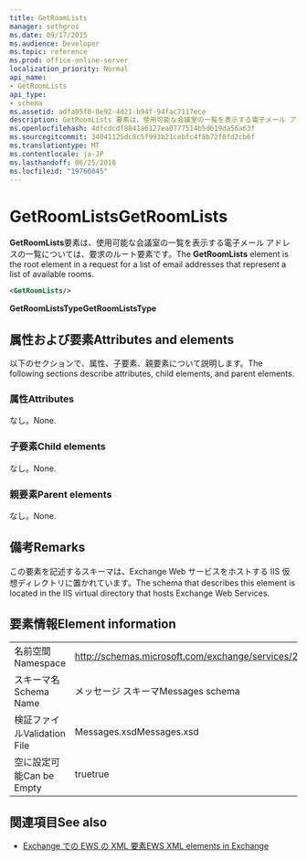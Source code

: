 ```yaml
---
title: GetRoomLists
manager: sethgros
ms.date: 09/17/2015
ms.audience: Developer
ms.topic: reference
ms.prod: office-online-server
localization_priority: Normal
api_name:
- GetRoomLists
api_type:
- schema
ms.assetid: adfa95f8-0e92-4d21-b94f-94fac7117ece
description: GetRoomLists 要素は、使用可能な会議室の一覧を表示する電子メール アドレスの一覧については、要求のルート要素です。
ms.openlocfilehash: 4dfcdcdf8841a6127ea0777514b5d619da56a63f
ms.sourcegitcommit: 34041125dc8c5f993b21cebfc4f8b72f0fd2cb6f
ms.translationtype: MT
ms.contentlocale: ja-JP
ms.lasthandoff: 06/25/2018
ms.locfileid: "19760845"
---
```

# <a name="getroomlists"></a><span data-ttu-id="0db22-103">GetRoomLists</span><span class="sxs-lookup"><span data-stu-id="0db22-103">GetRoomLists</span></span>

<span data-ttu-id="0db22-104">**GetRoomLists**要素は、使用可能な会議室の一覧を表示する電子メール アドレスの一覧については、要求のルート要素です。</span><span class="sxs-lookup"><span data-stu-id="0db22-104">The **GetRoomLists** element is the root element in a request for a list of email addresses that represent a list of available rooms.</span></span> 
  
```XML
<GetRoomLists/>
```

 <span data-ttu-id="0db22-105">**GetRoomListsType**</span><span class="sxs-lookup"><span data-stu-id="0db22-105">**GetRoomListsType**</span></span>
## <a name="attributes-and-elements"></a><span data-ttu-id="0db22-106">属性および要素</span><span class="sxs-lookup"><span data-stu-id="0db22-106">Attributes and elements</span></span>

<span data-ttu-id="0db22-107">以下のセクションで、属性、子要素、親要素について説明します。</span><span class="sxs-lookup"><span data-stu-id="0db22-107">The following sections describe attributes, child elements, and parent elements.</span></span>
  
### <a name="attributes"></a><span data-ttu-id="0db22-108">属性</span><span class="sxs-lookup"><span data-stu-id="0db22-108">Attributes</span></span>

<span data-ttu-id="0db22-109">なし。</span><span class="sxs-lookup"><span data-stu-id="0db22-109">None.</span></span>
  
### <a name="child-elements"></a><span data-ttu-id="0db22-110">子要素</span><span class="sxs-lookup"><span data-stu-id="0db22-110">Child elements</span></span>

<span data-ttu-id="0db22-111">なし。</span><span class="sxs-lookup"><span data-stu-id="0db22-111">None.</span></span>
  
### <a name="parent-elements"></a><span data-ttu-id="0db22-112">親要素</span><span class="sxs-lookup"><span data-stu-id="0db22-112">Parent elements</span></span>

<span data-ttu-id="0db22-113">なし。</span><span class="sxs-lookup"><span data-stu-id="0db22-113">None.</span></span>
  
## <a name="remarks"></a><span data-ttu-id="0db22-114">備考</span><span class="sxs-lookup"><span data-stu-id="0db22-114">Remarks</span></span>

<span data-ttu-id="0db22-115">この要素を記述するスキーマは、Exchange Web サービスをホストする IIS 仮想ディレクトリに置かれています。</span><span class="sxs-lookup"><span data-stu-id="0db22-115">The schema that describes this element is located in the IIS virtual directory that hosts Exchange Web Services.</span></span>
  
## <a name="element-information"></a><span data-ttu-id="0db22-116">要素情報</span><span class="sxs-lookup"><span data-stu-id="0db22-116">Element information</span></span>

|||
|:-----|:-----|
|<span data-ttu-id="0db22-117">名前空間</span><span class="sxs-lookup"><span data-stu-id="0db22-117">Namespace</span></span>  <br/> |http://schemas.microsoft.com/exchange/services/2006/messages  <br/> |
|<span data-ttu-id="0db22-118">スキーマ名</span><span class="sxs-lookup"><span data-stu-id="0db22-118">Schema Name</span></span>  <br/> |<span data-ttu-id="0db22-119">メッセージ スキーマ</span><span class="sxs-lookup"><span data-stu-id="0db22-119">Messages schema</span></span>  <br/> |
|<span data-ttu-id="0db22-120">検証ファイル</span><span class="sxs-lookup"><span data-stu-id="0db22-120">Validation File</span></span>  <br/> |<span data-ttu-id="0db22-121">Messages.xsd</span><span class="sxs-lookup"><span data-stu-id="0db22-121">Messages.xsd</span></span>  <br/> |
|<span data-ttu-id="0db22-122">空に設定可能</span><span class="sxs-lookup"><span data-stu-id="0db22-122">Can be Empty</span></span>  <br/> |<span data-ttu-id="0db22-123">true</span><span class="sxs-lookup"><span data-stu-id="0db22-123">true</span></span>  <br/> |
   
## <a name="see-also"></a><span data-ttu-id="0db22-124">関連項目</span><span class="sxs-lookup"><span data-stu-id="0db22-124">See also</span></span>



- [<span data-ttu-id="0db22-125">Exchange での EWS の XML 要素</span><span class="sxs-lookup"><span data-stu-id="0db22-125">EWS XML elements in Exchange</span></span>](ews-xml-elements-in-exchange.md)

